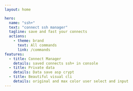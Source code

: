 ```yaml
---
layout: home

hero:
  name: "ssh+"
  text: "connect ssh manager"
  tagline: save and fast your connects
  actions:
    - theme: brand
      text: All commands
      link: /commands
features:
  - title: Connect Manager
    details: saved connects ssh+ in console
  - title: Private data
    details: Data save asp crypt
  - title: Beautiful visual cli
    details: original and max color user select and input
---
```



